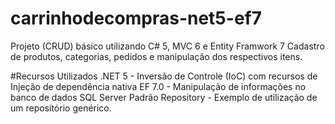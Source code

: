# carrinhodecompras-net5-ef7
Projeto (CRUD) básico utilizando C# 5, MVC 6 e Entity Framwork 7 
Cadastro de produtos, categorias, pedidos e manipulação dos respectivos itens.

#Recursos Utilizados
.NET 5 - Inversão de Controle (IoC) com recursos de Injeção de dependência nativa
EF 7.0 - Manipulação de informações no banco de dados SQL Server
Padrão Repository - Exemplo de utilização de um repositório genérico.